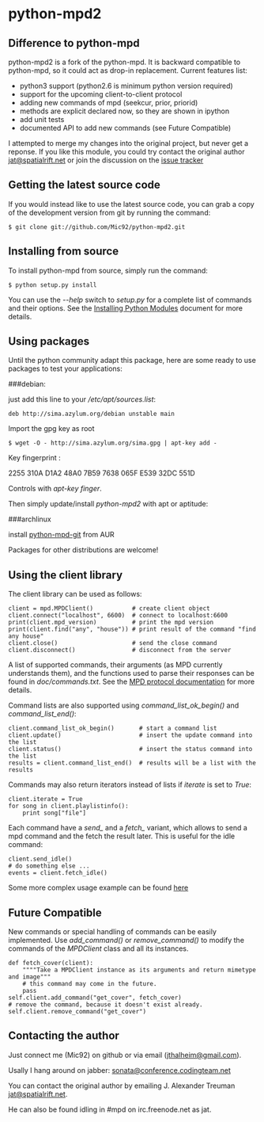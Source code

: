python-mpd2
==========

Difference to python-mpd
-------------------------

python-mpd2 is a fork of the python-mpd. It is backward compatible to python-mpd, so it could act as drop-in replacement.
Current features list:

 - python3 support (python2.6 is minimum python version required)
 - support for the upcoming client-to-client protocol
 - adding new commands of mpd (seekcur, prior, priorid)
 - methods are explicit declared now, so they are shown in ipython
 - add unit tests
 - documented API to add new commands (see Future Compatible)

I attempted to merge my changes into the original project, but never get a reponse.
If you like this module, you could try contact the original author <jat@spatialrift.net> or join the discussion on the [issue tracker](http://jatreuman.indefero.net/p/python-mpd/issues/7/)

Getting the latest source code
------------------------------

If you would instead like to use the latest source code, you can grab a copy
of the development version from git by running the command:

    $ git clone git://github.com/Mic92/python-mpd2.git


Installing from source
----------------------

To install python-mpd from source, simply run the command:

    $ python setup.py install

You can use the *--help* switch to *setup.py* for a complete list of commands
and their options.  See the [Installing Python Modules](http://docs.python.org/inst/inst.html) document for more details.


Using packages
--------------
Until the python community adapt this package, here are some ready to use packages to test your applications:

###debian:

just add this line to your */etc/apt/sources.list*:

    deb http://sima.azylum.org/debian unstable main

Import the gpg key as root

    $ wget -O - http://sima.azylum.org/sima.gpg | apt-key add -

Key fingerprint :

2255 310A D1A2 48A0 7B59  7638 065F E539 32DC 551D

Controls with *apt-key finger*.

Then simply update/install *python-mpd2* with apt or aptitude:

###archlinux

install [python-mpd-git](https://aur.archlinux.org/packages.php?ID=21531) from AUR

Packages for other distributions are welcome!


Using the client library
------------------------

The client library can be used as follows:

    client = mpd.MPDClient()           # create client object
    client.connect("localhost", 6600)  # connect to localhost:6600
    print(client.mpd_version)          # print the mpd version
    print(client.find("any", "house")) # print result of the command "find any house"
    client.close()                     # send the close command
    client.disconnect()                # disconnect from the server

A list of supported commands, their arguments (as MPD currently understands
them), and the functions used to parse their responses can be found in
*doc/commands.txt*.  See the [MPD protocol documentation](http://www.musicpd.org/doc/protocol/) for more details.

Command lists are also supported using *command_list_ok_begin()* and
*command_list_end()*:

    client.command_list_ok_begin()       # start a command list
    client.update()                      # insert the update command into the list
    client.status()                      # insert the status command into the list
    results = client.command_list_end()  # results will be a list with the results

Commands may also return iterators instead of lists if *iterate* is set to
*True*:

    client.iterate = True
    for song in client.playlistinfo():
        print song["file"]

Each command have a *send_* and a *fetch_* variant, which allows to send a
mpd command and the fetch the result later. This is useful for the idle
command:

    client.send_idle()
    # do something else ...
    events = client.fetch_idle()

Some more complex usage example can be found [here](http://jatreuman.indefero.net/p/python-mpd/doc/)

Future Compatible
-----------------

New commands or special handling of commands can be easily implemented.
Use *add_command()* or *remove_command()* to modify the commands of the
*MPDClient* class and all its instances.


    def fetch_cover(client):
        """"Take a MPDClient instance as its arguments and return mimetype and image"""
        # this command may come in the future.
        pass
    self.client.add_command("get_cover", fetch_cover)
    # remove the command, because it doesn't exist already.
    self.client.remove_command("get_cover")

Contacting the author
---------------------

Just connect me (Mic92) on github or via email (jthalheim@gmail.com).

Usally I hang around on jabber: sonata@conference.codingteam.net

You can contact the original author by emailing J. Alexander Treuman <jat@spatialrift.net>.

He can also be found idling in #mpd on irc.freenode.net as jat.
